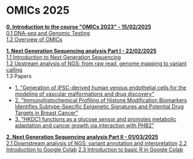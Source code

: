 # OMICs 2025
[**0. Introduction to the course "OMICs 2023" - 15/02/2025**](https://github.com/luuloi/OMICs_2025/) \
 [0.1 DNA-seq and Genomic Testing](https://github.com/luuloi/OMICs_2025/blob/main/Lecture_0/) \
 [1.2 Overview of OMICs]()

[**1. Next Generation Sequencing analysis Part I - 22/02/2025**]() \
   [1.1 Introduction to Next Generation Sequencing]() \
   [1.2 Upstream analysis of NGS: from raw read, genome mapping to variant calling]() \
   1.3 Papers
   - [1. "Generation of iPSC-derived human venous endothelial cells for the modeling of vascular malformations and drug discovery"](https://www.cell.com/cell-stem-cell/fulltext/S1934-5909(24)00377-1)
   - [2. "Immunohistochemical Profiling of Histone Modification Biomarkers Identifies Subtype-Specific Epigenetic Signatures and Potential Drug Targets in Breast Cancer"](https://pubmed.ncbi.nlm.nih.gov/39859484/)
   - [3. "HKDC1 functions as a glucose sensor and promotes metabolic adaptation and cancer growth via interaction with PHB2"](https://pubmed.ncbi.nlm.nih.gov/39375512/)

[**2. Next Generation Sequencing analysis Part II - 01/03/2025**]() \
   [2.1 Downstream analysis of NGS: variant annotation and interpretation]()
   [2.2 Introduction to Google Colab]()
   [2.3 Introduction to basic R in Google Colab]()
